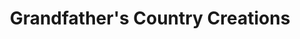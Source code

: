---
title: "Grandfather's Country Creations"
url: /clarksville/grandfathers-country-creations/
shop: gift
---